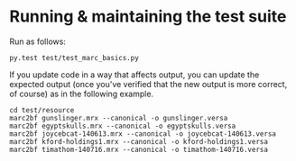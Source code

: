 # Running & maintaining the test suite

Run as follows:

	py.test test/test_marc_basics.py 
    
If you update code in a way that affects output, you can update the expected output
(once you've verified that the new output is more correct, of course)
as in the following example.

    cd test/resource
    marc2bf gunslinger.mrx --canonical -o gunslinger.versa
    marc2bf egyptskulls.mrx --canonical -o egyptskulls.versa
	marc2bf joycebcat-140613.mrx --canonical -o joycebcat-140613.versa 
	marc2bf kford-holdings1.mrx --canonical -o kford-holdings1.versa 
	marc2bf timathom-140716.mrx --canonical -o timathom-140716.versa 
	
